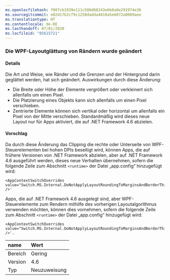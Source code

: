 ```yaml
---
ms.openlocfilehash: f907cb1939e111c586d68243e6b8a8e291974e36
ms.sourcegitcommit: e02d17b2cf9c1258dadda4810a5e6072a0089aee
ms.translationtype: HT
ms.contentlocale: de-DE
ms.lasthandoff: 07/01/2020
ms.locfileid: "85615721"
---
```

### <a name="wpf-layout-rounding-of-margins-has-changed"></a>Die WPF-Layoutglättung von Rändern wurde geändert

#### <a name="details"></a>Details

Die Art und Weise, wie Ränder und die Grenzen und der Hintergrund darin geglättet werden, hat sich geändert. Auswirkungen durch diese Änderung:

- Die Breite oder Höhe der Elemente vergrößert oder verkleinert sich allenfalls um einen Pixel.
- Die Platzierung eines Objekts kann sich allenfalls um einen Pixel verschieben.
- Zentrierte Elemente können sich vertikal oder horizontal um allenfalls ein Pixel von der Mitte verschieben.
Standardmäßig wird dieses neue Layout nur für Apps aktiviert, die auf .NET Framework 4.6 abzielen.

#### <a name="suggestion"></a>Vorschlag

Da durch diese Änderung das Clipping die rechte oder Unterseite von WPF-Steuerelementen bei hohen DPIs beseitigt wird, können Apps, die auf frühere Versionen von .NET Framework abzielen, aber auf .NET Framework 4.6 ausgeführt werden, dieses neue Verhalten übernehmen, sofern die folgende Zeile zum Abschnitt `<runtime>` der Datei „app.config“ hinzugefügt wird:

<pre><code class="lang-xml">&lt;AppContextSwitchOverrides value=&quot;Switch.MS.Internal.DoNotApplyLayoutRoundingToMarginsAndBorderThickness=false&quot; /&gt;&#39;&#13;&#10;</code></pre>

Apps, die auf .NET Framework 4.6 ausgelegt sind, aber WPF-Steuerelemente zum Rendern mithilfe des vorherigen Layoutalgorithmus verwenden möchten, können dies vornehmen, sofern die folgende Zeile zum Abschnitt `<runtime>` der Datei „app.config“ hinzugefügt wird:

<pre><code class="lang-xml">&lt;AppContextSwitchOverrides value=&quot;Switch.MS.Internal.DoNotApplyLayoutRoundingToMarginsAndBorderThickness=true&quot; /&gt;&#39;.&#13;&#10;</code></pre>

| name    | Wert       |
|:--------|:------------|
| Bereich   | Gering       |
| Version | 4.6         |
| Typ    | Neuzuweisung |
